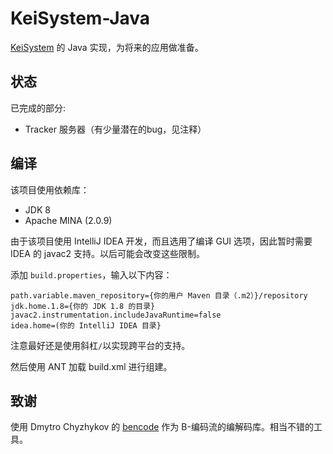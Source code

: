 # KeiSystem-Java

[KeiSystem](https://github.com/GridScience/KeiSystem/) 的 Java 实现，为将来的应用做准备。

## 状态

已完成的部分:

- Tracker 服务器（有少量潜在的bug，见注释）

## 编译

该项目使用依赖库：

- JDK 8
- Apache MINA (2.0.9)

由于该项目使用 IntelliJ IDEA 开发，而且选用了编译 GUI 选项，因此暂时需要 IDEA 的 javac2 支持。以后可能会改变这些限制。

添加 `build.properties`，输入以下内容：

```
path.variable.maven_repository={你的用户 Maven 目录（.m2）}/repository
jdk.home.1.8={你的 JDK 1.8 的目录}
javac2.instrumentation.includeJavaRuntime=false
idea.home=(你的 IntelliJ IDEA 目录}
```

注意最好还是使用斜杠`/`以实现跨平台的支持。

然后使用 ANT 加载 build.xml 进行组建。

## 致谢

使用 Dmytro Chyzhykov 的 [bencode](https://github.com/ffbit/bencode) 作为 B-编码流的编解码库。相当不错的工具。
